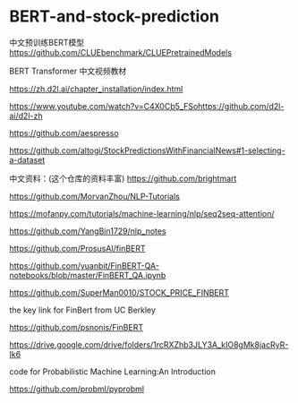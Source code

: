 # BERT-and-stock-prediction

中文预训练BERT模型
https://github.com/CLUEbenchmark/CLUEPretrainedModels

BERT Transformer 中文视频教材

https://zh.d2l.ai/chapter_installation/index.html

https://www.youtube.com/watch?v=C4X0Cb5_FSohttps://github.com/d2l-ai/d2l-zh

https://github.com/aespresso

https://github.com/altogi/StockPredictionsWithFinancialNews#1-selecting-a-dataset

中文资料：(这个仓库的资料丰富)
https://github.com/brightmart

https://github.com/MorvanZhou/NLP-Tutorials

https://mofanpy.com/tutorials/machine-learning/nlp/seq2seq-attention/

https://github.com/YangBin1729/nlp_notes

https://github.com/ProsusAI/finBERT

https://github.com/yuanbit/FinBERT-QA-notebooks/blob/master/FinBERT_QA.ipynb

https://github.com/SuperMan0010/STOCK_PRICE_FINBERT

the key link for FinBert from UC Berkley

https://github.com/psnonis/FinBERT

https://drive.google.com/drive/folders/1rcRXZhb3JLY3A_kIO8gMk8jacRyR-Ik6

code for Probabilistic Machine Learning:An Introduction

https://github.com/probml/pyprobml
